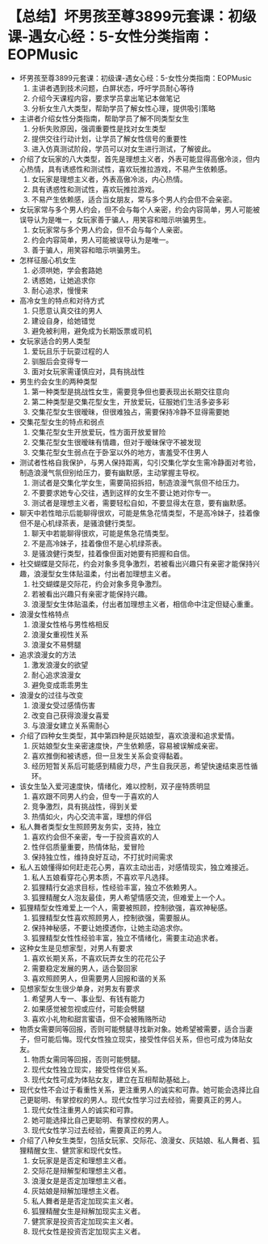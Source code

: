# 【总结】坏男孩至尊3899元套课：初级课-遇女心经：5-女性分类指南：EOPMusic

-   坏男孩至尊3899元套课：初级课-遇女心经：5-女性分类指南：EOPMusic
    1.  主讲者遇到技术问题，白屏状态，呼吁学员耐心等待
    2.  介绍今天课程内容，要求学员拿出笔记本做笔记
    3.  分析女生八大类型，帮助学员了解女性心理，提供吸引策略
-   主讲者介绍女性分类指南，帮助学员了解不同类型女生
    1.  分析失败原因，强调重要性是找对女生类型
    2.  提供交往行动计划，让学员了解女性信号的重要性
    3.  进入仿真测试阶段，学员可以对女生进行测试，了解彼此。
-   介绍了女玩家的八大类型，首先是理想主义者，外表可能显得高傲冷淡，但内心热情，具有诱惑性和测试性，喜欢玩推拉游戏，不易产生依赖感。
    1.  女玩家是理想主义者，外表高傲冷淡，内心热情。
    2.  具有诱惑性和测试性，喜欢玩推拉游戏。
    3.  不易产生依赖感，适合当女朋友，常与多个男人约会但不会亲密。
-   女玩家常与多个男人约会，但不会与每个人亲密，约会内容简单，男人可能被误导认为是唯一，女玩家善于骗人，用笑容和暗示哄骗男生。
    1.  女玩家常与多个男人约会，但不会与每个人亲密。
    2.  约会内容简单，男人可能被误导认为是唯一。
    3.  善于骗人，用笑容和暗示哄骗男生。
-   怎样征服心机女生
    1.  必须哄她，学会套路她
    2.  诱惑她，让她追求你
    3.  耐心追求，慢慢来
-   高冷女生的特点和对待方式
    1.  只愿意认真交往的男人
    2.  建设自身，给她错觉
    3.  避免被利用，避免成为长期饭票或司机
-   女玩家适合的男人类型
    1.  爱玩且乐于玩耍过程的人
    2.  驯服后会变得专一
    3.  面对女玩家需谨慎应对，具有挑战性
-   男生约会女生的两种类型
    1.  第一种类型是挑战性女生，需要竞争但也要表现出长期交往意向
    2.  第二种类型是交集花型女生，开放爱玩，征服她们生活多姿多彩
    3.  交集花型女生很暧昧，但很难独占，需要保持冷静不显得需要她
-   交集花型女生的特点和弱点
    1.  交集花型女生开放爱玩，性方面开放爱冒险
    2.  交集花型女生很暧昧有情趣，但对于暧昧保守不被发现
    3.  交集花型女生弱点在于卧室以外的地方，害羞受不住男人
-   测试者性格自我保护，与男人保持距离，勾引交集化学女生需冷静面对考验，制造浪漫气氛但别给压力，要有幽默感，主动掌握主导权。
    1.  测试者是交集化学女生，需要简招拆招，制造浪漫气氛但不给压力。
    2.  不要要求她专心交往，遇到这样的女生不要让她对你专一。
    3.  测试者是理想主义者，需要轻松自如，不要显得太在意，要有幽默感。
-   聊天中若性暗示后能聊得很欢，可能是焦急花情类型，不是高冷妹子，挂着像但不是心机绿茶表，是骚浪健行类型。
    1.  聊天中若能聊得很欢，可能是焦急花情类型。
    2.  不是高冷妹子，挂着像但不是心机绿茶表。
    3.  是骚浪健行类型，挂着像但面对她要有把握和自信。
-   社交蝴蝶是交际花，约会对象多竞争激烈，若被看出兴趣只有亲密才能保持兴趣，浪漫型女生体贴温柔，付出者加理想主义者。
    1.  社交蝴蝶是交际花，约会对象多竞争激烈。
    2.  若被看出兴趣只有亲密才能保持兴趣。
    3.  浪漫型女生体贴温柔，付出者加理想主义者，相信命中注定但疑心重重。
-   浪漫女性格特点
    1.  浪漫女性格与男性格相反
    2.  浪漫女重视性关系
    3.  浪漫女不易劈腿
-   追求浪漫女的方法
    1.  激发浪漫女的欲望
    2.  耐心追求浪漫女
    3.  避免变成乖乖男生
-   浪漫女的过往与改变
    1.  浪漫女受过感情伤害
    2.  改变自己获得浪漫女喜爱
    3.  与浪漫女建立关系需耐心
-   介绍了四种女生类型，其中第四种是灰姑娘型，喜欢浪漫和追求爱情。
    1.  灰姑娘型女生亲密速度快，产生依赖感，容易被误解成亲密。
    2.  喜欢推倒和被诱惑，但一旦发生关系会变得黏着。
    3.  经历短暂关系后可能感到精疲力尽，产生自我厌恶，希望快速结束恶性循环。
-   该女生坠入爱河速度快，情绪化，难以控制，双子座特质明显
    1.  喜欢跟不同男人约会，但专一于喜欢的人
    2.  竞争激烈，具有挑战性，得到关爱
    3.  热情如火，内心交流丰富，理想的伴侣
-   私人舞者类型女生照顾男友务实，支持，独立
    1.  喜欢约会但不亲密，专一于投资喜欢的人
    2.  性伴侣质量重要，热情体贴，爱冒险
    3.  保持独立性，维持良好互动，不打扰时间需求
-   私人五娘懂得如何赶走花心男，喜欢主动出击，对感情现实，独立难接近。
    1.  私人五娘看穿花心男本质，不喜欢平凡选择。
    2.  狐狸精行女追求目标，性经验丰富，独立不依赖男人。
    3.  狐狸精醒女人泡友最佳，男人希望情感交流，但难爱上一个人。
-   狐狸精型女性难爱上一个人，需要被照顾，控制欲强，喜欢神秘感。
    1.  狐狸精型女性喜欢照顾男人，控制欲强，需要服从。
    2.  保持神秘感，不要让她摸透你，让她主动追求你。
    3.  狐狸精型女性性经验丰富，独立不情绪化，需要主动追求者。
-   这种女生是见想家型，对男人有要求
    1.  喜欢长期关系，不喜欢玩弄女生的花花公子
    2.  需要稳定发展的男人，适合娶回家
    3.  喜欢照顾男人，但需要男人回报和谐的关系
-   见想家型女生很少单身，对男友有要求
    1.  希望男人专一、事业型、有钱有能力
    2.  如果感觉被忽视或应付，可能会劈腿
    3.  喜欢小礼物和甜言蜜语，但不会被贿赂所动
-   物质女需要同等回报，否则可能劈腿寻找新对象。她希望被需要，适合当妻子，但可能后悔。现代女性独立现实，接受性伴侣关系，但也可成为体贴女友。
    1.  物质女需同等回报，否则可能劈腿。
    2.  现代女性独立现实，接受性伴侣关系。
    3.  现代女性可成为体贴女友，建立在互相帮助基础上。
-   现代女性不会过于看重性关系，更注重男人的诚实和可靠。她可能会选择比自己更聪明、有掌控权的男人。现代女性学习过去经验，需要真正的男人。
    1.  现代女性注重男人的诚实和可靠。
    2.  她可能选择比自己更聪明、有掌控权的男人。
    3.  现代女性学习过去经验，需要真正的男人。
-   介绍了八种女生类型，包括女玩家、交际花、浪漫女、灰姑娘、私人舞者、狐狸精醒女生、健赏家和现代女性。
    1.  女玩家是是否定和理想主义者。
    2.  交际花是辩解型和理想主义者。
    3.  浪漫女是是否定加理想主义者。
    4.  灰姑娘是辩解加理想主义者。
    5.  私人舞者是是否定加现实主义者。
    6.  狐狸精醒女生是辩解加现实主义者。
    7.  健赏家是投资否定加现实主义者。
    8.  现代女性是投资否定加现实主义者。